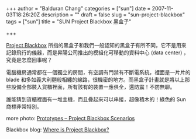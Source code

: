 +++
author = "Balduran Chang"
categories = ["sun"]
date = 2007-11-03T18:26:20Z
description = ""
draft = false
slug = "sun-project-blackbox"
tags = ["sun"]
title = "SUN Project Blackbox 黑盒子"

+++


[Project Blackbox](http://www.sun.com/emrkt/blackbox/index.jsp) 所指的黑盒子和我們一般認知的黑盒子有所不同，它不是用來記錄飛行的儀器，而是昇陽公司推出的模組化可移動的資料中心 (data center) ，究竟是怎麼回事呢？

電腦機房通常都在一個獨立的房間，有空調有門禁有不斷電系統，裡面是一片片的 blade 和多如義大利麵般相纏的線路，很機密的地方。而黑盒子計畫就是將以上那些設備全部裝入貨櫃裡面，所有該有的裝置一應俱全，還防震！不防無聊。

誰能猜到貨櫃裡面有一堆主機，而且疊起來可以串接，超像積木的！綠色的 Sun 商標非常特別。

more photo: [Prototypes – Project Blackbox Scenarios](https://photos.sun.com/page/1183)

Blackbox blog: [Where is Project Blackbox?](http://blogs.sun.com/blackbox/)


